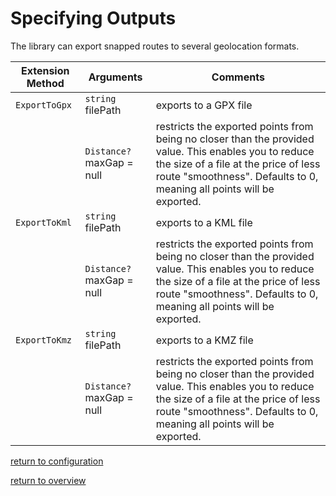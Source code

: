 # Specifying Outputs

The library can export snapped routes to several geolocation formats.

|Extension Method|Arguments|Comments|
|----------------|---------|--------|
|`ExportToGpx`|`string` filePath|exports to a GPX file|
||`Distance?` maxGap = null|restricts the exported points from being no closer than the provided value. This enables you to reduce the size of a file at the price of less route "smoothness". Defaults to 0, meaning all points will be exported.|
|`ExportToKml`|`string` filePath|exports to a KML file|
||`Distance?` maxGap = null|restricts the exported points from being no closer than the provided value. This enables you to reduce the size of a file at the price of less route "smoothness". Defaults to 0, meaning all points will be exported.|
|`ExportToKmz`|`string` filePath|exports to a KMZ file|
||`Distance?` maxGap = null|restricts the exported points from being no closer than the provided value. This enables you to reduce the size of a file at the price of less route "smoothness". Defaults to 0, meaning all points will be exported.|

[return to configuration](overview.md#configuration-via-extension-methods)

[return to overview](overview.md#j4jsoftwaregeoprocessor-overview)
